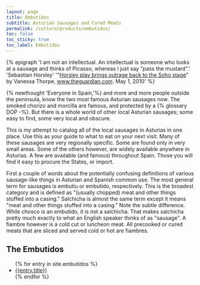 ```yaml
---
layout: page
title: Embutidos
subtitle: Asturian Sausages and Cured Meats
permalink: /culture/products/embutidos/
toc: false
toc_sticky: true
toc_label: Embutidos
---
```

{% epigraph 'I am not an intellectual. An intellectual is someone who looks at a sausage and thinks of Picasso, whereas I just say "pass the mustard".' 'Sebastian Horsley' '"[Horsley play brings outrage back to the Soho stage](https://www.theguardian.com/uk/2010/may/02/sebastian-horsley-dandy-west-end-play)" by Vanessa Thorpe, www.theguardian.com. May 1, 2010' %}

{% newthought 'Everyone in Spain,'%} and more and more people outside the peninsula, know the two most famous Asturian sausages now. The smoked chorizo and morcilla are famous, and protected by a {% glossary DOP -%}. But there is a whole world of other local Asturian sausages; some easy to find, some very local and obscure. 

This is my attempt to catalog all of the local sausages in Asturias in one place. Use this as your guide to what to eat on your next visit. Many of these sausages are very regionally specific. Some are found only in very small areas. Some of the others however, are widely available anywhere in Asturias. A few are available (and famous) throughout Spain. Those you will find it easy to procure the States, or import.

First a couple of words about the potentially confusing definitions of various sausage-like things in Asturian and Spanish common use. The most general term for sausages is embutíu or embutido, respectively. This is the broadest category and is defined as "(usually chopped) meat and other things stuffed into a casing." Salchicha is almost the same term except it means "meat and other things stuffed into a casing." Note the subtle difference. While chosco is an embutido, it is not a salchicha. That makes salchicha pretty much exactly to what an English speaker thinks of as "sausage". A fiambre however is a cold cut or luncheon meat. All precooked or cured meats that are sliced and served cold or hot are fiambres. 

## The Embutidos
<ul class="col2">
{% for entry in site.embutidos %}
    <li><a href="{{entry.permalink}}" title="{{entry.subtitle}}">{{entry.title}}</a></li>
{% endfor %}
</ul>